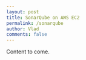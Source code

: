 ```yaml
---
layout: post
title: SonarQube on AWS EC2
permalink: /sonarqube
author: Vlad
comments: false
---
```

Content to come.
